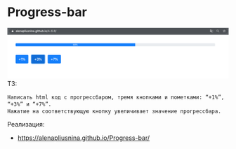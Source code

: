 # Progress-bar

![Иллюстрация к проекту](https://github.com/AlenaPliusnina/A-6.8/blob/master/screenshoots/progressbar.png)
ТЗ:
   
    Написать html код с прогрессбаром, тремя кнопками и пометками: “+1%”, “+3%” и “+7%”. 
    Нажатие на соответствующую кнопку увеличивает значение прогрессбара.

Реализация:

   - https://alenapliusnina.github.io/Progress-bar/

